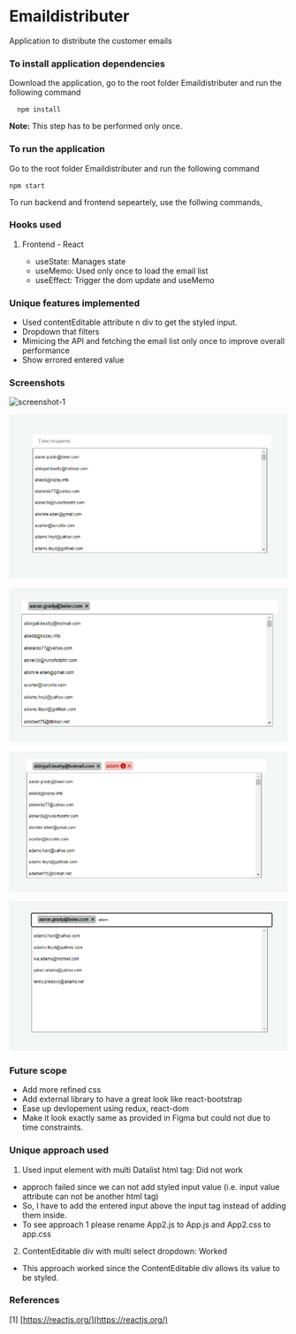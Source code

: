 # Emaildistributer

Application to distribute the customer emails

### To install application dependencies

Download the application, go to the root folder Emaildistributer and run the following command

      npm install

**Note:** This step has to be performed only once.

### To run the application

Go to the root folder Emaildistributer and run the following command

    npm start

To run backend and frontend sepeartely, use the follwing commands,

### Hooks used

1. Frontend - React

   - useState: Manages state
   - useMemo: Used only once to load the email list
   - useEffect: Trigger the dom update and useMemo

### Unique features implemented

- Used contentEditable attribute n div to get the styled input.
- Dropdown that filters
- Mimicing the API and fetching the email list only once to improve overall performance
- Show errored entered value

### Screenshots

![screenshot-1](https://raw.githubusercontent.com/datrivedi/Emaildistributer/Screenshot-1.png)

![screenshot-2](Screenshot-2.png)

![screenshot-3](/Screenshot-3.png)

![screenshot-4](/Screenshot-4.png)

![screenshot-5](/Screenshot-5.png)

### Future scope

- Add more refined css
- Add external library to have a great look like react-bootstrap
- Ease up devlopement using redux, react-dom
- Make it look exactly same as provided in Figma but could not due to time constraints.

### Unique approach used

1. Used input element with multi Datalist html tag: Did not work

- approch failed since we can not add styled input value (i.e. input value attribute can not be another html tag)
- So, I have to add the entered input above the input tag instead of adding them inside.
- To see approach 1 please rename App2.js to App.js and App2.css to app.css

2. ContentEditable div with multi select dropdown: Worked

- This approach worked since the ContentEditable div allows its value to be styled.

### References

[1] [https://reactjs.org/](https://reactjs.org/)
